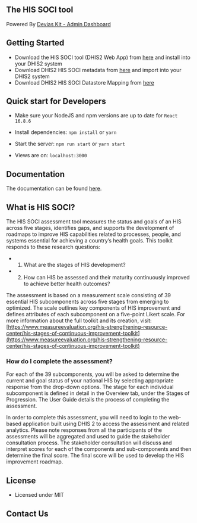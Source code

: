 ## The HIS SOCI tool
Powered By [Devias Kit - Admin Dashboard](https://devias.io/products/material-react-dashboard)

## Getting Started

- Download the HIS SOCI tool (DHIS2 Web App) from [here](https://github.com/talexie/his_soci/blob/master/dist/his_soci.zip) and install into your DHIS2 system
- Download DHIS2 HIS SOCI metadata from [here](https://github.com/talexie/his_soci/blob/master/src/common/program.json) and import into your DHIS2 system
- Download DHIS2 HIS SOCI Datastore Mapping from [here](https://github.com/talexie/his_soci/blob/master/src/common/mappings.json)


## Quick start for Developers

- Make sure your NodeJS and npm versions are up to date for `React 16.8.6`

- Install dependencies: `npm install` or `yarn`

- Start the server: `npm run start` or `yarn start`

- Views are on: `localhost:3000`

## Documentation

The documentation can be found [here](https://github.com/talexie/his_soci/blob/master/docs/HIS_Stages_of_Continuous_Improvement_Digital_Assessment_Tool_MS-19-158a.pdf).

## What is HIS SOCI?

The HIS SOCI assessment tool measures the status and goals of an HIS across five stages, identifies gaps, and supports the
development of roadmaps to improve HIS capabilities related to processes, people, and systems essential for achieving a country’s
health goals. This toolkit responds to these research questions:

 - 1. What are the stages of HIS development?
 - 2. How can HIS be assessed and their maturity continuously improved to achieve better health outcomes?


The assessment is based on a measurement scale consisting of 39 essential HIS subcomponents across five stages from emerging to
optimized. The scale outlines key components of HIS improvement and defines attributes of each subcomponent on a five-point Likert
scale. For more information about the full toolkit and its creation, visit:
[https://www.measureevaluation.org/his-strengthening-resource-center/his-stages-of-continuous-improvement-toolkit](https://www.measureevaluation.org/his-strengthening-resource-center/his-stages-of-continuous-improvement-toolkit)

### How do I complete the assessment?

For each of the 39 subcomponents, you will be asked to determine the current and goal status of your national HIS by selecting
appropriate response from the drop-down options. The stage for each individual subcomponent is defined in detail in the Overview
tab, under the Stages of Progression. The User Guide details the process of completing the assessment.

In order to complete this assessment, you will need to login to the web-based application built using DHIS 2 to access the
assessment and related analytics. Please note responses from all the participants of the assessments will be aggregated and used
to guide the stakeholder consultation process. The stakeholder consultation will discuss and interpret scores for each of the
components and sub-components and then determine the final score. The final score will be used to develop the HIS improvement
roadmap.




## License

- Licensed under MIT

## Contact Us
